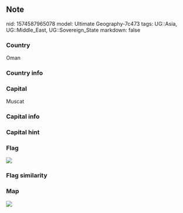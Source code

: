 ## Note
nid: 1574587965078
model: Ultimate Geography-7c473
tags: UG::Asia, UG::Middle_East, UG::Sovereign_State
markdown: false

### Country
Oman

### Country info


### Capital
Muscat

### Capital info


### Capital hint


### Flag
<img src="ug-flag-oman.svg">

### Flag similarity


### Map
<img src="ug-map-oman.png">
